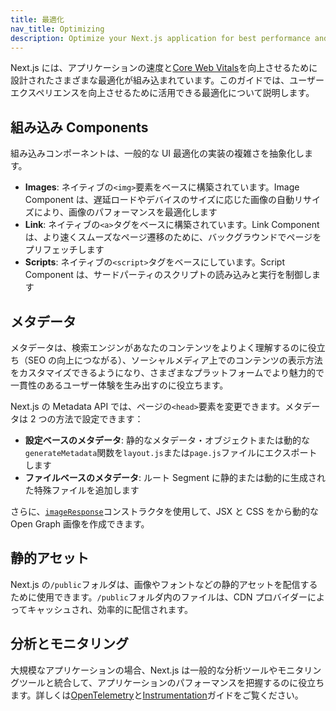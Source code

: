 ```yaml
---
title: 最適化
nav_title: Optimizing
description: Optimize your Next.js application for best performance and user experience.
---
```


Next.js には、アプリケーションの速度と[Core Web Vitals](https://web.dev/vitals/)を向上させるために設計されたさまざまな最適化が組み込まれています。このガイドでは、ユーザーエクスペリエンスを向上させるために活用できる最適化について説明します。

## 組み込み Components

組み込みコンポーネントは、一般的な UI 最適化の実装の複雑さを抽象化します。

- **Images**: ネイティブの`<img>`要素をベースに構築されています。Image Component は、遅延ロードやデバイスのサイズに応じた画像の自動リサイズにより、画像のパフォーマンスを最適化します
- **Link**: ネイティブの`<a>`タグをベースに構築されています。Link Component は、より速くスムーズなページ遷移のために、バックグラウンドでページをプリフェッチします
- **Scripts**: ネイティブの`<script>`タグをベースにしています。Script Component は、サードパーティのスクリプトの読み込みと実行を制御します

## メタデータ

<!-- textlint-disable -->

メタデータは、検索エンジンがあなたのコンテンツをよりよく理解するのに役立ち（SEO の向上につながる）、ソーシャルメディア上でのコンテンツの表示方法をカスタマイズできるようになり、さまざまなプラットフォームでより魅力的で一貫性のあるユーザー体験を生み出すのに役立ちます。

<!-- textlint-enable -->

Next.js の Metadata API では、ページの`<head>`要素を変更できます。メタデータは 2 つの方法で設定できます：

- **設定ベースのメタデータ**: 静的なメタデータ・オブジェクトまたは動的な`generateMetadata`関数を`layout.js`または`page.js`ファイルにエクスポートします
- **ファイルベースのメタデータ**: ルート Segment に静的または動的に生成された特殊ファイルを追加します

さらに、[`imageResponse`](/docs/app-router/api-reference/functions/image-response)コンストラクタを使用して、JSX と CSS をから動的な Open Graph 画像を作成できます。

## 静的アセット

Next.js の`/public`フォルダは、画像やフォントなどの静的アセットを配信するために使用できます。`/public`フォルダ内のファイルは、CDN プロバイダーによってキャッシュされ、効率的に配信されます。

## 分析とモニタリング

大規模なアプリケーションの場合、Next.js は一般的な分析ツールやモニタリングツールと統合して、アプリケーションのパフォーマンスを把握するのに役立ちます。詳しくは[OpenTelemetry](https://nextjs.org/docs/pages/building-your-application/optimizing/open-telemetry)と[Instrumentation](https://nextjs.org/docs/pages/building-your-application/optimizing/instrumentation)ガイドをご覧ください。
